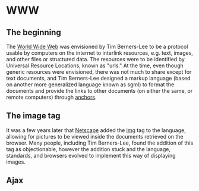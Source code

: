 # WWW

## The beginning

The [World Wide Web](https://en.wikipedia.org/wiki/World_Wide_Web) was
envisioned by Tim Berners-Lee to be a protocol usable by computers on
the internet to interlink resources, e.g. text, images, and other files or
structured data.  The resources were to be identified by Universal
Resource Locations, known as "urls."  At the time, even though generic
resources were envisioned, there was not much to share except for text
documents, and Tim Berners-Lee designed a markup language (based on another
more generalized language known as sgml) to format the documents and
provide the links to other documents (on either the same, or remote
computers) through
[anchors](https://en.wikipedia.org/wiki/HTML_element#Anchor).

## The image tag

It was a few years later that [Netscape](https://en.wikipedia.org/wiki/Netscape)
added the [img](http://www.webmonkey.com/2008/09/history_of_img_and_embed_tags/)
tag to the language, allowing for pictures to be viewed inside the
documents retrieved on the browser.  Many people, including Tim Berners-Lee,
found the addition of this tag as objectionable, however the addition
stuck and the language, standards, and browsers evolved to implement this
way of displaying images.

## Ajax

